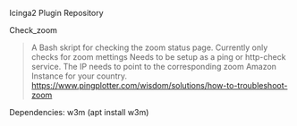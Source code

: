 Icinga2 Plugin Repository

Check_zoom
> A Bash skript for checking the zoom status page. Currently only checks for zoom mettings
Needs to be setup as a ping or http-check service. The IP needs to point to the corresponding zoom Amazon Instance for your country.
https://www.pingplotter.com/wisdom/solutions/how-to-troubleshoot-zoom

Dependencies: w3m (apt install w3m)
